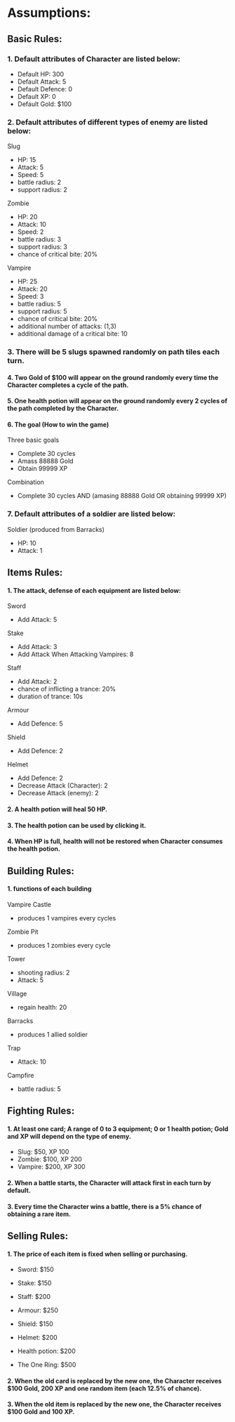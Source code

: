 # Assumptions:

## Basic Rules:


### 1. Default attributes of Character are listed below:

- Default HP: 300
- Default Attack: 5
- Default Defence: 0
- Default XP: 0
- Default Gold: $100


### 2. Default attributes of different types of enemy are listed below:

Slug
- HP: 15
- Attack: 5
- Speed: 5
- battle radius: 2
- support radius: 2

Zombie
- HP: 20
- Attack: 10
- Speed: 2
- battle radius: 3
- support radius: 3
- chance of critical bite: 20%

Vampire
- HP: 25
- Attack: 20
- Speed: 3
- battle radius: 5
- support radius: 5
- chance of critical bite: 20%
- additional number of attacks: (1,3)
- additional damage of a critical bite: 10


### 3. There will be 5 slugs spawned randomly on path tiles each turn.


#### 4. Two Gold of $100 will appear on the ground randomly every time the Character completes a cycle of the path.


#### 5. One health potion will appear on the ground randomly every 2 cycles of the path completed by the Character.


#### 6. The goal (How to win the game)
Three basic goals
- Complete 30 cycles
- Amass 88888 Gold
- Obtain 99999 XP

Combination
- Complete 30 cycles AND (amasing 88888 Gold OR obtaining 99999 XP)


### 7. Default attributes of a soldier are listed below:
Soldier (produced from Barracks)
- HP: 10
- Attack: 1

## Items Rules:


#### 1. The attack, defense of each equipment are listed below:


Sword
- Add Attack: 5

Stake
- Add Attack: 3
- Add Attack When Attacking Vampires: 8

Staff
- Add Attack: 2
- chance of inflicting a trance: 20%
- duration of trance: 10s

Armour
- Add Defence: 5

Shield
- Add Defence: 2

Helmet
- Add Defence: 2
- Decrease Attack (Character): 2
- Decrease Attack (enemy): 2


#### 2. A health potion will heal 50 HP.


#### 3. The health potion can be used by clicking it.


#### 4. When HP is full, health will not be restored when Character consumes the health potion.



## Building Rules:


#### 1. functions of each building

Vampire Castle
- produces 1 vampires every cycles

Zombie Pit
- produces 1 zombies every cycle

Tower
- shooting radius: 2
- Attack: 5

Village
- regain health: 20

Barracks
- produces 1 allied soldier

Trap
- Attack: 10

Campfire
- battle radius: 5



## Fighting Rules:


#### 1. At least one card; A range of 0 to 3 equipment; 0 or 1 health potion; Gold and XP will depend on the type of enemy.

- Slug: $50, XP 100
- Zombie: $100, XP 200
- Vampire: $200, XP 300


#### 2. When a battle starts, the Character will attack first in each turn by default.


#### 3. Every time the Character wins a battle,  there is a 5% chance of obtaining a rare item.



## Selling Rules:


#### 1. The price of each item is fixed when selling or purchasing.

- Sword: $150

- Stake: $150

- Staff: $200

- Armour: $250

- Shield: $150

- Helmet: $200

- Health potion: $200

- The One Ring: $500


#### 2. When the old card is replaced by the new one, the Character receives $100 Gold, 200 XP and one random item (each 12.5% of chance).


#### 3. When the old item is replaced by the new one, the Character receives $100 Gold and 100 XP.

